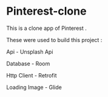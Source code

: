 # Pinterest-clone

This is a clone app of Pinterest .

These were used to build this project : 

Api - Unsplash Api 

Database - Room 

Http Client - Retrofit 

Loading Image - Glide

